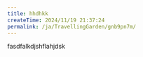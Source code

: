 ```yaml
---
title: hhdhkk
createTime: 2024/11/19 21:37:24
permalink: /ja/TravellingGarden/gnb9pn7m/
---
```

fasdfalkdjshflahjdsk